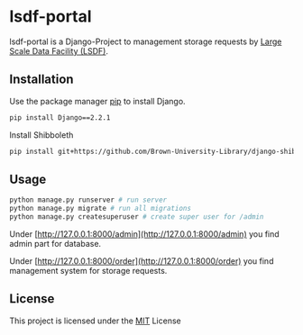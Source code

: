 # lsdf-portal

lsdf-portal is a Django-Project to management storage requests by [Large Scale Data Facility (LSDF)](https://www.scc.kit.edu/forschung/11843.php).

## Installation

Use the package manager [pip](https://pip.pypa.io/en/stable/) to install Django.

```bash
pip install Django==2.2.1
```

Install Shibboleth

```bash
pip install git+https://github.com/Brown-University-Library/django-shibboleth-remoteuser.git
```

## Usage

```bash
python manage.py runserver # run server
python manage.py migrate # run all migrations
python manage.py createsuperuser # create super user for /admin

```

Under [http://127.0.0.1:8000/admin](http://127.0.0.1:8000/admin) you find admin part for database.

Under [http://127.0.0.1:8000/order](http://127.0.0.1:8000/order) you find management system for storage requests.

## License
This project is licensed under the [MIT](https://choosealicense.com/licenses/mit/) License
